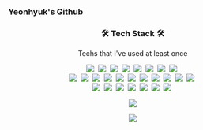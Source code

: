 ### Yeonhyuk's Github


<h3 align="center">🛠 Tech Stack 🛠</h3>

<p align="center"> Techs that I've used at least once </p>

<p align="center">
  <img src="https://img.shields.io/badge/Python-3766AB?style=flat&logo=Python&logoColor=white"/></a>&nbsp 
  <img src="https://img.shields.io/badge/Java-007396?style=flat&logo=Java&logoColor=white"/></a>&nbsp 
  <img src="https://img.shields.io/badge/C++-00599C?style=flat&logo=C%2B%2B&logoColor=white"/></a>&nbsp 
  <img src="https://img.shields.io/badge/C-A8B9CC?style=flat&logo=C&logoColor=white"/></a>&nbsp 
  <img src="https://img.shields.io/badge/C Sharp-239120?style=flat&logo=C-Sharp&logoColor=white"/></a>&nbsp 
  <img src="https://img.shields.io/badge/HTML5-E34F26?style=flat&logo=HTML5&logoColor=white"/></a>&nbsp 
  <img src="https://img.shields.io/badge/Javascript-ffb13b?style=flat&logo=javascript&logoColor=white"/></a>&nbsp 
  <img src="https://img.shields.io/badge/CSS-1572B6?style=flat&logo=css3&logoColor=white"/></a>&nbsp 
  <br>
  <img src="https://img.shields.io/badge/Flask-000000?style=flat&logo=Flask&logoColor=white"/></a>&nbsp 
  <img src="https://img.shields.io/badge/Mysql-E6B91E?style=flat&logo=MySql&logoColor=black"/></a>&nbsp 
  <img src="https://img.shields.io/badge/AWS-333664?style=flat&logo=amazon-aws&logoColor=white"/></a>&nbsp 
  <img src="https://img.shields.io/badge/Unity-000000?style=flat&logo=Unity&logoColor=white"/></a>&nbsp
  <img src="https://img.shields.io/badge/NGINX-009639?style=flat&logo=NGINX&logoColor=white"/></a>&nbsp
  <img src="https://img.shields.io/badge/Tensorflow-FF6F00?style=flat&logo=Tensorflow&logoColor=white"/></a>&nbsp 
  <img src="https://img.shields.io/badge/Keras-D00000?style=flat&logo=Keras&logoColor=white"/></a>&nbsp 
  <img src="https://img.shields.io/badge/React-61DAFB?style=flat&logo=React&logoColor=white"/></a>&nbsp 
  <img src="https://img.shields.io/badge/Numpy-013243?style=flat&logo=NumPy&logoColor=white"/></a>&nbsp 
  <img src="https://img.shields.io/badge/Pandas-150458?style=flat&logo=pandas&logoColor=white"/></a>&nbsp 
  <img src="https://img.shields.io/badge/Selenium-43B02A?style=flat&logo=Selenium&logoColor=white"/></a>&nbsp 
  <br>
  <img src="https://img.shields.io/badge/IntelliJ IDEA-000000?style=flat&logo=IntelliJ-IDEA&logoColor=white"/></a>&nbsp 
  <img src="https://img.shields.io/badge/PyCharm-000000?style=flat&logo=PyCharm&logoColor=white"/></a>&nbsp 
  <img src="https://img.shields.io/badge/WebStorm-000000?style=flat&logo=WebStorm&logoColor=white"/></a>&nbsp 
  <img src="https://img.shields.io/badge/CLion-000000?style=flat&logo=Clion&logoColor=white"/></a>&nbsp 
  <img src="https://img.shields.io/badge/Android Stduio-3DDC84?style=flat&logo=Android-Studio&logoColor=white"/></a>&nbsp 
  <img src="https://img.shields.io/badge/Git-F05032?style=flat&logo=Git&logoColor=white"/></a>&nbsp 
  <img src="https://img.shields.io/badge/GitKraken-179287?style=flat&logo=GitKraken&logoColor=white"/></a>&nbsp 
</p>

<p align="center">
  <a href="mailto:brankein13@gm.gist.ac.kr"><img src="https://img.shields.io/badge/Mail-0078D4?style=flat&logo=Microsoft-Outlook&logoColor=white&link=brankein13@gm.gist.ac.kr"/></a>
</p>

<p align="center">
  <img src="https://github-readme-stats.vercel.app/api?username=BranKein&show_icons=true&hide_border=False"/>
</p>
